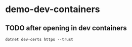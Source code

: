 # demo-dev-containers

## TODO after opening in dev containers

```shell
dotnet dev-certs https --trust
```